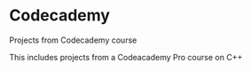 # Codecademy
Projects from Codecademy course

This includes projects from a Codeacademy Pro course on C++
